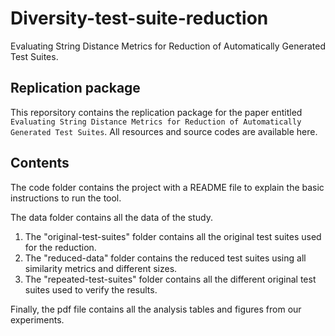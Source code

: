 # Diversity-test-suite-reduction
Evaluating String Distance Metrics for Reduction of Automatically Generated Test Suites.

## Replication package
This reporsitory contains the replication package for the paper entitled `Evaluating String Distance Metrics for Reduction of Automatically Generated Test Suites`.
All resources and source codes are available here.

## Contents
The code folder contains the project with a README file to explain the basic instructions to run the tool.

The data folder contains all the data of the study. 
1. The "original-test-suites" folder contains all the original test suites used for the reduction.
2. The "reduced-data" folder contains the reduced test suites using all similarity metrics and different sizes.
3. The "repeated-test-suites" folder contains all the different original test suites used to verify the results.

Finally, the pdf file contains all the analysis tables and figures from our experiments.
